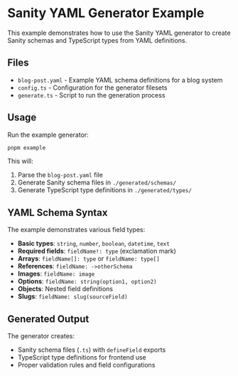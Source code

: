 # Sanity YAML Generator Example

This example demonstrates how to use the Sanity YAML generator to create Sanity schemas and TypeScript types from YAML definitions.

## Files

- `blog-post.yaml` - Example YAML schema definitions for a blog system
- `config.ts` - Configuration for the generator filesets
- `generate.ts` - Script to run the generation process

## Usage

Run the example generator:

```bash
pnpm example
```

This will:
1. Parse the `blog-post.yaml` file
2. Generate Sanity schema files in `./generated/schemas/`
3. Generate TypeScript type definitions in `./generated/types/`

## YAML Schema Syntax

The example demonstrates various field types:

- **Basic types**: `string`, `number`, `boolean`, `datetime`, `text`
- **Required fields**: `fieldName!: type` (exclamation mark)
- **Arrays**: `fieldName[]: type` or `fieldName: type[]`
- **References**: `fieldName: ->otherSchema`
- **Images**: `fieldName: image`
- **Options**: `fieldName: string(option1, option2)`
- **Objects**: Nested field definitions
- **Slugs**: `fieldName: slug(sourceField)`

## Generated Output

The generator creates:
- Sanity schema files (`.ts`) with `defineField` exports
- TypeScript type definitions for frontend use
- Proper validation rules and field configurations
